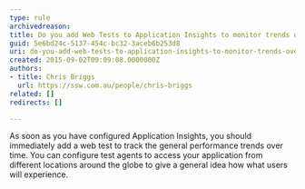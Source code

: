 ```yaml
---
type: rule
archivedreason: 
title: Do you add Web Tests to Application Insights to monitor trends over time?
guid: 5e6bd24c-5137-454c-bc32-3aceb6b253d8
uri: do-you-add-web-tests-to-application-insights-to-monitor-trends-over-time
created: 2015-09-02T09:09:08.0000000Z
authors:
- title: Chris Briggs
  url: https://ssw.com.au/people/chris-briggs
related: []
redirects: []

---
```



<p>​As soon as you have configured Application Insights, you should immediately add a web test to track the general performance trends&#160;​​over time. You can configure test agents to access your application from different locations around the globe to give a general idea how what users will experience.</p>
<br><excerpt class='endintro'></excerpt><br>



